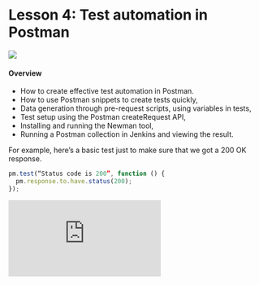 # Lesson 4: Test automation in Postman

![](https://testautomationu.applitools.com/course12/lesson4.1-coverimage.png)

#### Overview
- How to create effective test automation in Postman.
- How to use Postman snippets to create tests quickly, 
- Data generation through pre-request scripts, using variables in tests, 
- Test setup using the Postman createRequest API, 
- Installing and running the Newman tool, 
- Running a Postman collection in Jenkins and viewing the result.

For example, here’s a basic test just to make sure that we got a 200 OK response.
 
  ```javascript
pm.test(“Status code is 200”, function () {
	pm.response.to.have.status(200);
});
```



![Source chapter 4.1](https://testautomationu.applitools.com/exploring-service-apis-through-test-automation/chapter4.1.html)
   
